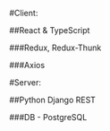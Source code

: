 #Client:

##React & TypeScript

###Redux, Redux-Thunk

###Axios

#Server:

##Python Django REST

###DB - PostgreSQL
